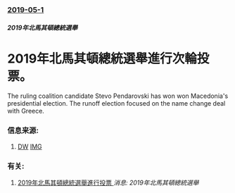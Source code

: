 ### [2019-05-1](/news/2019/05/1/index.md)

##### 2019年北馬其頓總統選舉
# 2019年北馬其頓總統選舉進行次輪投票。 

The ruling coalition candidate Stevo Pendarovski has won won Macedonia's presidential election. The runoff election focused on the name change deal with Greece. 


### 信息来源:

1. [DW](https://www.dw.com/en/north-macedonia-votes-in-polarized-presidential-runoff/a-48605685) [IMG](https://www.dw.com/image/48608973_304.jpg)

### 有关:

1. [2019年北馬其頓總統選舉進行投票 ](/zh/news/2019/04/21/2019年北馬其頓總統選舉進行投票.md) _消息: 2019年北馬其頓總統選舉_
